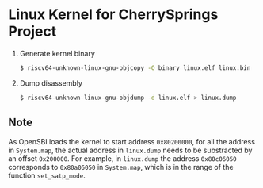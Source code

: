 # Linux Kernel for CherrySprings Project

1. Generate kernel binary

    ```bash
    $ riscv64-unknown-linux-gnu-objcopy -O binary linux.elf linux.bin
    ```

1. Dump disassembly

    ```bash
    $ riscv64-unknown-linux-gnu-objdump -d linux.elf > linux.dump
    ```

## Note

As OpenSBI loads the kernel to start address `0x80200000`, for all the address in `System.map`, the actual address in `linux.dump` needs to be substracted by an offset `0x200000`. For example, in `linux.dump` the address `0x80c06050` corresponds to `0x80a06050` in `System.map`, which is in the range of the function `set_satp_mode`.
